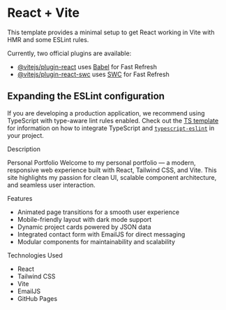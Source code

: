 # React + Vite

This template provides a minimal setup to get React working in Vite with HMR and some ESLint rules.

Currently, two official plugins are available:

- [@vitejs/plugin-react](https://github.com/vitejs/vite-plugin-react/blob/main/packages/plugin-react) uses [Babel](https://babeljs.io/) for Fast Refresh
- [@vitejs/plugin-react-swc](https://github.com/vitejs/vite-plugin-react/blob/main/packages/plugin-react-swc) uses [SWC](https://swc.rs/) for Fast Refresh

## Expanding the ESLint configuration

If you are developing a production application, we recommend using TypeScript with type-aware lint rules enabled. Check out the [TS template](https://github.com/vitejs/vite/tree/main/packages/create-vite/template-react-ts) for information on how to integrate TypeScript and [`typescript-eslint`](https://typescript-eslint.io) in your project.


Description

Personal Portfolio
Welcome to my personal portfolio — a modern, responsive web experience built with React, Tailwind CSS, and Vite. This site highlights my passion for clean UI, scalable component architecture, and seamless user interaction.

 Features

- Animated page transitions for a smooth user experience
- Mobile-friendly layout with dark mode support
- Dynamic project cards powered by JSON data
- Integrated contact form with EmailJS for direct messaging
- Modular components for maintainability and scalability


Technologies Used

- React
- Tailwind CSS
- Vite
- EmailJS
- GitHub Pages

